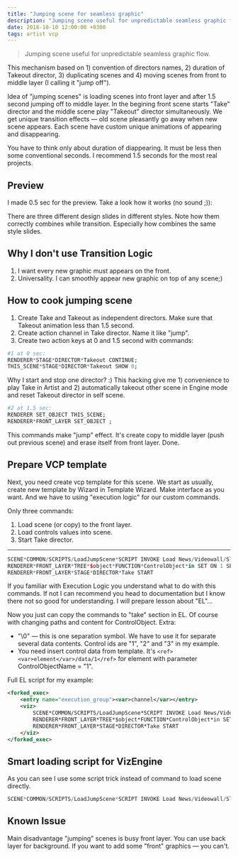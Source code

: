 ```yaml
---
title: "Jumping scene for seamless graphic"
description: "Jumping scene useful for unpredictable seamless graphic flow."
date: 2018-10-10 12:00:00 +0300
tags: artist vcp
---
```


> Jumping scene useful for unpredictable seamless graphic flow.

This mechanism based on 1) convention of directors names, 2) duration of Takeout director, 3) duplicating scenes and 4) moving scenes from front to middle layer (I calling it "jump off").

Idea of "jumping scenes" is loading scenes into front layer and after 1.5 second jumping off to middle layer. In the begining front scene starts "Take" director and the middle scene play "Takeout" director simultaneously. We get unique transition effects — old scene pleasantly go away when new scene appears. Each scene have custom unique animations of appearing and disappearing.

You have to think only about duration of diappearing. It must be less then some conventional seconds. I recommend 1.5 seconds for the most real projects.

## Preview

I made 0.5 sec for the preview. Take a look how it works (no sound ;)):

<media-youtube url="https://www.youtube.com/embed/fEwqgMe_xX8" />

There are three different design slides in different styles. Note how them correctly combines while transition. Especially how combines the same style slides.

## Why I don't use Transition Logic

1. I want every new graphic must appears on the front.
2. Universality. I can smoothly appear new graphic on top of any scene;)

## How to cook jumping scene

1. Create Take and Takeout as independent directors. Make sure that Takeout animation less than 1.5 second.
2. Create action channel in Take director. Name it like "jump".
3. Create two action keys at 0 and 1.5 second with commands:

```r
#1 at 0 sec:
RENDERER*STAGE*DIRECTOR*Takeout CONTINUE;
THIS_SCENE*STAGE*DIRECTOR*Takeout SHOW 0;
```

Why I start and stop one director? :) This hacking give me 1) convenience to play Take in Artist and 2) automatically takeout other scene in Engine mode and reset Takeout director in self scene.

```r
#2 at 1.5 sec:
RENDERER SET_OBJECT THIS_SCENE;
RENDERER*FRONT_LAYER SET_OBJECT ;
```

This commands make "jump" effect. It's create copy to middle layer (push out previous scene)
 and erase itself from front layer. 
Done.

<media-image name="jumping-scene-stage-take-action-keys.png" />

## Prepare VCP template

Next, you need create vcp template for this scene. We start as usually, create new template by Wizard in Template Wizard. Make interface as you want. And we have to using "execution logic" for our custom commands.

Only three commands:
1. Load scene (or copy) to the front layer.
2. Load controls values into scene.
3. Start Take director.

------------

```r
SCENE*COMMON/SCRIPTS/LoadJumpScene*SCRIPT INVOKE Load News/Videowall/Slide1
RENDERER*FRONT_LAYER*TREE*$object*FUNCTION*ControlObject*in SET ON 1 SET 111\02 SET 222\03 SET 333
RENDERER*FRONT_LAYER*STAGE*DIRECTOR*Take START
```

If you familiar with Execution Logic you understand what to do with this commands. If not I can recommend you head to documentation but I know there not so good for understanding. I will prepare lesson about "EL"... <!-- [TODO: need lesson about Execution Logic] -->

Now you just can copy the commands to "take" section in EL. Of course with changing paths and content for ControlObject. Extra:

* "\0" — this is one separation symbol. We have to use it for separate several data contents. Control ids are "1", "2" and "3" in my example.
* You need insert control data from template. It's ```<ref><var>element</var>/data/1</ref>``` for element with parameter ControlObjectName = "1".

Full EL script for my example:

```xml
<forked_exec>
	<entry name="execution_group"><var>channel</var></entry>
	<viz>
		SCENE*COMMON/SCRIPTS/LoadJumpScene*SCRIPT INVOKE Load News/Videowall/Slide1
		RENDERER*FRONT_LAYER*TREE*$object*FUNCTION*ControlObject*in SET ON 1 SET <ref><var>element</var>/data/1</ref>\02 SET <ref><var>element</var>/data/2</ref>\03 SET <ref><var>element</var>/data/3</ref>
		RENDERER*FRONT_LAYER*STAGE*DIRECTOR*Take START
	</viz>
</forked_exec>
```

## Smart loading script for VizEngine

As you can see I use some script trick instead of command to load scene directly.

```r
SCENE*COMMON/SCRIPTS/LoadJumpScene*SCRIPT INVOKE Load News/Videowall/Slide1
```
<!-- 
I have prepared a script for smart loading. This script looking for free scene into the engine pool. If it have found it's good. If it didn't — load or create copy of the scene. At the exit script loading free copy of scene in front layer. -->

<!-- [Jumping scene script](/scripts/jumping-scene) -->

<!-- You need copy this script to scene script in new scene. Save the scene to some common folder for store cross-projects items. For example I saved it as _COMMON/SCRIPTS/LoadJumpScene_. -->

## Known Issue

Main disadvantage "jumping" scenes is busy front layer. You can use back layer for background. If you want to add some "front" graphics — you can't.
